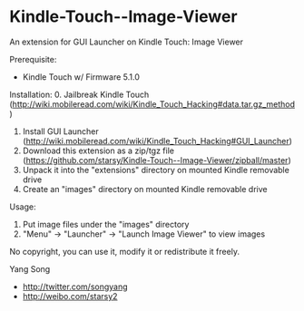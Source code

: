 Kindle-Touch--Image-Viewer
==========================

An extension for GUI Launcher on Kindle Touch: Image Viewer

Prerequisite:
- Kindle Touch w/ Firmware 5.1.0

Installation:
  0. Jailbreak Kindle Touch (http://wiki.mobileread.com/wiki/Kindle_Touch_Hacking#data.tar.gz_method)
  1. Install GUI Launcher (http://wiki.mobileread.com/wiki/Kindle_Touch_Hacking#GUI_Launcher)
  2. Download this extension as a zip/tgz file (https://github.com/starsy/Kindle-Touch--Image-Viewer/zipball/master)
  3. Unpack it into the "extensions" directory on mounted Kindle removable drive
  4. Create an "images" directory on mounted Kindle removable drive

Usage:
  1. Put image files under the "images" directory
  2. "Menu" -> "Launcher" -> "Launch Image Viewer" to view images

No copyright, you can use it, modify it or redistribute it freely.

Yang Song
- http://twitter.com/songyang
- http://weibo.com/starsy2
